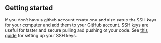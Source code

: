 ## Getting started

If you don't have a github account create one and also setup the SSH keys for your computer and add them to your GitHub account. SSH keys are useful for faster and secure pulling and pushing of your code. See [this guide](https://www.inmotionhosting.com/support/server/ssh/how-to-add-ssh-keys-to-your-github-account/) for setting up your SSH keys.